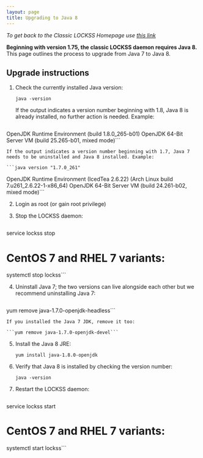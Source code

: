 ```yaml
---
layout: page
title: Upgrading to Java 8
---
```


*To get back to the Classic LOCKSS Homepage use [this link](./index.md)*

**Beginning with version 1.75, the classic LOCKSS daemon requires Java 8.** This page outlines the process to upgrade from Java 7 to Java 8.

## Upgrade instructions

1.  Check the currently installed Java version:
    
    ```java -version```
    
    If the output indicates a version number beginning with 1.8, Java 8 is already installed, no further action is needed. Example:
    
    ```openjdk version "1.8.0_265"
OpenJDK Runtime Environment (build 1.8.0_265-b01)
OpenJDK 64-Bit Server VM (build 25.265-b01, mixed mode)```
    
    If the output indicates a version number beginning with 1.7, Java 7 needs to be uninstalled and Java 8 installed. Example:
    
    ```java version "1.7.0_261"
OpenJDK Runtime Environment (IcedTea 2.6.22) (Arch Linux build 7.u261_2.6.22-1-x86_64)
OpenJDK 64-Bit Server VM (build 24.261-b02, mixed mode)```

2.  Login as root (or gain root privilege)

3.  Stop the LOCKSS daemon:
    
    ```# CentOS 6 and RHEL 6 variants:
service lockss stop

# CentOS 7 and RHEL 7 variants:
systemctl stop lockss```

4.  Uninstall Java 7; the two versions can live alongside each other but we recommend uninstalling Java 7:
    
    ```yum remove java-1.7.0-openjdk
yum remove java-1.7.0-openjdk-headless```
    
    If you installed the Java 7 JDK, remove it too:
    
    ```yum remove java-1.7.0-openjdk-devel```

5.  Install the Java 8 JRE:
    
    ```yum install java-1.8.0-openjdk```

6.  Verify that Java 8 is installed by checking the version number:
    
    ```java -version```

7.  Restart the LOCKSS daemon:
    
    ```# CentOS 6 and RHEL 6 variants:
service lockss start

# CentOS 7 and RHEL 7 variants:
systemctl start lockss```
